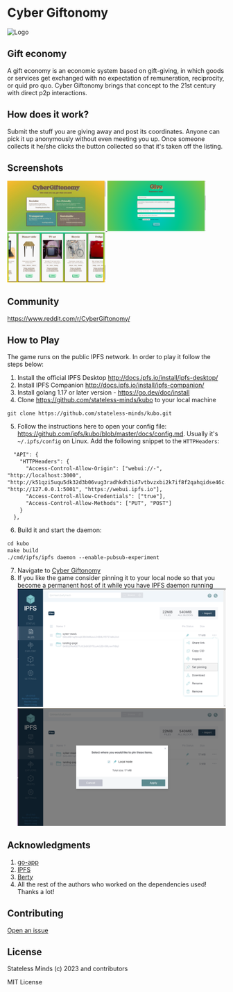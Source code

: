 # Cyber Giftonomy

![Logo](./assets/demo.gif)

## Gift economy

A gift economy is an economic system based on gift-giving, in which goods or services get exchanged with no expectation of remuneration, reciprocity, or quid pro quo. Cyber Giftonomy brings that concept to the 21st century with direct p2p interactions.

## How does it work?

Submit the stuff you are giving away and post its coordinates. Anyone can pick it up anonymously without even meeting you up. Once someone collects it he/she clicks the button collected so that it's taken off the listing.

## Screenshots

<a display="inline" href="./assets/home.png?raw=true">
<img src="./assets/home.png" width="45%" alt="Screenshot of the home screen" title="Screenshot of the home screen">
</a>

<a display="inline" href="./assets/give.png?raw=true">
<img src="./assets/give.png" width="45%" alt="Screenshot of the form screen" title="Screenshot of the form screen">
</a>

<a display="inline" href="./assets/browse.png?raw=true">
<img src="./assets/browse.png" width="45%" alt="Screenshot of the gallery screen" title="Screenshot of the gallery screen">
</a>

## Community

https://www.reddit.com/r/CyberGiftonomy/

## How to Play

The game runs on the public IPFS network. In order to play it follow the steps below:

1. Install the official IPFS Desktop http://docs.ipfs.io/install/ipfs-desktop/
2. Install IPFS Companion http://docs.ipfs.io/install/ipfs-companion/
3. Install golang 1.17 or later version - https://go.dev/doc/install
4.  Clone https://github.com/stateless-minds/kubo to your local machine
```
git clone https://github.com/stateless-minds/kubo.git
```
5.  Follow the instructions here to open your config file: https://github.com/ipfs/kubo/blob/master/docs/config.md. Usually it's `~/.ipfs/config` on Linux. Add the following snippet to the `HTTPHeaders`:
```{
  "API": {
    "HTTPHeaders": {
      "Access-Control-Allow-Origin": ["webui://-", "http://localhost:3000", "http://k51qzi5uqu5dk32d3b06vug3radhkdh3i47vtbvzxbi2k7if8f2qahqidse46c.ipns.localhost:8080", "http://127.0.0.1:5001", "https://webui.ipfs.io"],
      "Access-Control-Allow-Credentials": ["true"],
      "Access-Control-Allow-Methods": ["PUT", "POST"]
    }
  },
 ```
6. Build it and start the daemon:
``` 
cd kubo
make build
./cmd/ipfs/ipfs daemon --enable-pubsub-experiment
```
7.  Navigate to <a href="https://ipfs.io/ipns/k51qzi5uqu5dk32d3b06vug3radhkdh3i47vtbvzxbi2k7if8f2qahqidse46c">Cyber Giftonomy</a>
8.  If you like the game consider pinning it to your local node so that you become a permanent host of it while you have IPFS daemon running
![SetPinning](./assets/pin.png)
![PinToLocalNode](./assets/pin-to-local-node.png)

## Acknowledgments

1. <a href="https://go-app.dev/">go-app</a>
2. <a href="https://ipfs.io/">IPFS</a>
3. <a href="https://berty.tech/">Berty</a>
4. All the rest of the authors who worked on the dependencies used! Thanks a lot!

## Contributing

<a href="https://github.com/stateless-minds/cyber-giftonomy/issues">Open an issue</a>

## License

Stateless Minds (c) 2023 and contributors

MIT License
